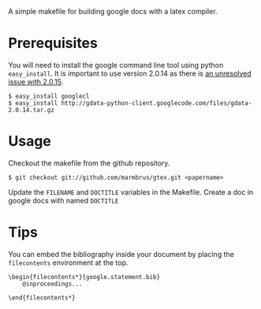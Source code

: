 A simple makefile for building google docs with a latex compiler.

Prerequisites
=============

You will need to install the google command line tool using python `easy_install`.  It is important to use version 2.0.14 as there is [an unresolved issue with 2.0.15](http://code.google.com/p/googlecl/issues/detail?id=449).

    $ easy_install googlecl
	$ easy_install http://gdata-python-client.googlecode.com/files/gdata-2.0.14.tar.gz

Usage
=====
Checkout the makefile from the github repository.

	$ git checkout git://github.com/marmbrus/gtex.git <papername>
	
Update the `FILENAME` and `DOCTITLE` variables in the Makefile.  Create a doc in google docs with named `DOCTITLE`
	
Tips
====
You can embed the bibliography inside your document by placing the `filecontents` environment at the top.

	\begin{filecontents*}{google.statement.bib}
		@inproceedings...
		
	\end{filecontents*}